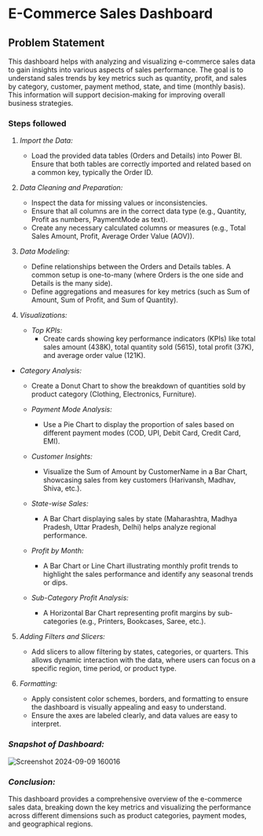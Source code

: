 
# E-Commerce Sales Dashboard


## Problem Statement

This dashboard helps with analyzing and visualizing e-commerce sales data to gain insights into various aspects of sales performance. The goal is to understand sales trends by key metrics such as quantity, profit, and sales by category, customer, payment method, state, and time (monthly basis). This information will support decision-making for improving overall business strategies.


### Steps followed 

1. *Import the Data:*
   - Load the provided data tables (Orders and Details) into Power BI. Ensure that both tables are correctly imported and related based on a common key, typically the Order ID.

2. *Data Cleaning and Preparation:*
   - Inspect the data for missing values or inconsistencies.
   - Ensure that all columns are in the correct data type (e.g., Quantity, Profit as numbers, PaymentMode as text).
   - Create any necessary calculated columns or measures (e.g., Total Sales Amount, Profit, Average Order Value (AOV)).

3. *Data Modeling:*
   - Define relationships between the Orders and Details tables. A common setup is one-to-many (where Orders is the one side and Details is the many side).
   - Define aggregations and measures for key metrics (such as Sum of Amount, Sum of Profit, and Sum of Quantity).

4. *Visualizations:*
   - *Top KPIs:*
     - Create cards showing key performance indicators (KPIs) like total sales amount (438K), total quantity sold (5615), total profit (37K), and average order value (121K).
   
- *Category Analysis:*
     - Create a Donut Chart to show the breakdown of quantities sold by product category (Clothing, Electronics, Furniture).
   
   - *Payment Mode Analysis:*
     - Use a Pie Chart to display the proportion of sales based on different payment modes (COD, UPI, Debit Card, Credit Card, EMI).
   
   - *Customer Insights:*
     - Visualize the Sum of Amount by CustomerName in a Bar Chart, showcasing sales from key customers (Harivansh, Madhav, Shiva, etc.).

   - *State-wise Sales:*
     - A Bar Chart displaying sales by state (Maharashtra, Madhya Pradesh, Uttar Pradesh, Delhi) helps analyze regional performance.

   - *Profit by Month:*
     - A Bar Chart or Line Chart illustrating monthly profit trends to highlight the sales performance and identify any seasonal trends or dips.

   - *Sub-Category Profit Analysis:*
     - A Horizontal Bar Chart representing profit margins by sub-categories (e.g., Printers, Bookcases, Saree, etc.).
5. *Adding Filters and Slicers:*
   - Add slicers to allow filtering by states, categories, or quarters. This allows dynamic interaction with the data, where users can focus on a specific region, time period, or product type.

6. *Formatting:*
   - Apply consistent color schemes, borders, and formatting to ensure the dashboard is visually appealing and easy to understand.
   - Ensure the axes are labeled clearly, and data values are easy to interpret.

### *Snapshot of Dashboard:*

![Screenshot 2024-09-09 160016](https://github.com/user-attachments/assets/f95f8f66-6595-4d7c-b13e-bcbed0ce64d6)


### *Conclusion:*
This dashboard provides a comprehensive overview of the e-commerce sales data, breaking down the key metrics and visualizing the performance across different dimensions such as product categories, payment modes, and geographical regions.

